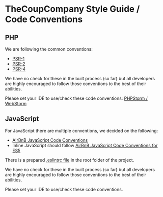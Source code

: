 # TheCoupCompany Style Guide / Code Conventions

## PHP
We are following the common conventions:
* [PSR-1](http://www.php-fig.org/psr/psr-1/)
* [PSR-2](http://www.php-fig.org/psr/psr-2/)
* [PSR-4](http://www.php-fig.org/psr/psr-4/)

We have no check for these in the built process (so far) but all developers are highly encouraged to follow those conventions to the best of their abilities.

Please set your IDE to use/check these code conventions: [PHPStorm / WebStorm](http://laraveldaily.com/how-to-configure-phpstorm-for-psr-2/)

## JavaScript
For JavaScript there are multiple conventions, we decided on the following:
* [AirBnB JavaScript Code Conventions](https://github.com/airbnb/javascript)
* Inline JavaScript should follow [AirBnB JavaScript Code Conventions for ES5](https://github.com/airbnb/javascript/tree/es5-deprecated/es5)

There is a prepared [.eslintrc file](https://github.com/TheCoupCompany/laravel-skeleton/blob/master/.eslintrc) in the root folder of the project.

We have no check for these in the built process (so far) but all developers are highly encouraged to follow those conventions to the best of their abilities.

Please set your IDE to use/check these code conventions.
